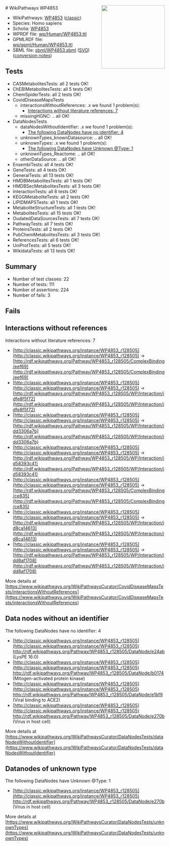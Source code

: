 <img style="float: right; width: 200px" src="https://upload.wikimedia.org/wikipedia/commons/thumb/8/83/Wplogo_with_text_500.png/640px-Wplogo_with_text_500.png" />
# WikiPathways WP4853

* WikiPathways: [WP4853](https://wikipathways.org/pathways/WP4853) ([classic](https://classic.wikipathways.org/instance/WP4853))
* Species: Homo sapiens
* Scholia: [WP4853](https://scholia.toolforge.org/wikipathways/WP4853)
* WPRDF file: [wp/Human/WP4853.ttl](../wp/Human/WP4853.ttl)
* GPMLRDF file: [wp/gpml/Human/WP4853.ttl](../wp/gpml/Human/WP4853.ttl)
* SBML file: [sbml/WP4853.sbml](../sbml/WP4853.sbml) ([SVG](../sbml/WP4853.svg)) ([conversion notes](../sbml/WP4853.txt))

## Tests
* CASMetabolitesTests: all 2 tests OK!
* ChEBIMetabolitesTests: all 5 tests OK!
* ChemSpiderTests: all 2 tests OK!
* CovidDiseaseMapsTests
    * interactionsWithoutReferences: .x we found 1 problem(s):
        * [Interactions without literature references: 7](#2e295935)
    * missingHGNC: .. all OK!
* DataNodesTests
    * dataNodesWithoutIdentifier: .x we found 1 problem(s):
        * [The following DataNodes have no identifier: 4](#d2d32fa3)
    * unknownTypes_knownDatasource: .. all OK!
    * unknownTypes: .x we found 1 problem(s):
        * [The following DataNodes have Unknown @Type: 1](#839973df)
    * unknownTypes_Reactome: .. all OK!
    * otherDataSource: .. all OK!
* EnsemblTests: all 4 tests OK!
* GeneTests: all 4 tests OK!
* GeneralTests: all 13 tests OK!
* HMDBMetabolitesTests: all 1 tests OK!
* HMDBSecMetabolitesTests: all 3 tests OK!
* InteractionTests: all 8 tests OK!
* KEGGMetaboliteTests: all 2 tests OK!
* LIPIDMAPSTests: all 1 tests OK!
* MetaboliteStructureTests: all 1 tests OK!
* MetabolitesTests: all 15 tests OK!
* OudatedDataSourcesTests: all 7 tests OK!
* PathwayTests: all 7 tests OK!
* ProteinsTests: all 2 tests OK!
* PubChemMetabolitesTests: all 3 tests OK!
* ReferencesTests: all 6 tests OK!
* UniProtTests: all 5 tests OK!
* WikidataTests: all 13 tests OK!


## Summary

* Number of test classes: 22
* Number of tests: 111
* Number of assertions: 224
* Number of fails: 3

## Fails

<a name="2e295935" />

## Interactions without references

Interactions without literature references: 7

* [http://classic.wikipathways.org/instance/WP4853_r128505](http://classic.wikipathways.org/instance/WP4853_r128505) -> [http://rdf.wikipathways.org/Pathway/WP4853_r128505/ComplexBinding/eef69](http://rdf.wikipathways.org/Pathway/WP4853_r128505/ComplexBinding/eef69)
* [http://classic.wikipathways.org/instance/WP4853_r128505](http://classic.wikipathways.org/instance/WP4853_r128505) -> [http://rdf.wikipathways.org/Pathway/WP4853_r128505/WP/Interaction/idfe8f5f72](http://rdf.wikipathways.org/Pathway/WP4853_r128505/WP/Interaction/idfe8f5f72)
* [http://classic.wikipathways.org/instance/WP4853_r128505](http://classic.wikipathways.org/instance/WP4853_r128505) -> [http://rdf.wikipathways.org/Pathway/WP4853_r128505/WP/Interaction/idd3306a7b](http://rdf.wikipathways.org/Pathway/WP4853_r128505/WP/Interaction/idd3306a7b)
* [http://classic.wikipathways.org/instance/WP4853_r128505](http://classic.wikipathways.org/instance/WP4853_r128505) -> [http://rdf.wikipathways.org/Pathway/WP4853_r128505/WP/Interaction/id58393c41](http://rdf.wikipathways.org/Pathway/WP4853_r128505/WP/Interaction/id58393c41)
* [http://classic.wikipathways.org/instance/WP4853_r128505](http://classic.wikipathways.org/instance/WP4853_r128505) -> [http://rdf.wikipathways.org/Pathway/WP4853_r128505/ComplexBinding/ce835](http://rdf.wikipathways.org/Pathway/WP4853_r128505/ComplexBinding/ce835)
* [http://classic.wikipathways.org/instance/WP4853_r128505](http://classic.wikipathways.org/instance/WP4853_r128505) -> [http://rdf.wikipathways.org/Pathway/WP4853_r128505/WP/Interaction/id8ca14613](http://rdf.wikipathways.org/Pathway/WP4853_r128505/WP/Interaction/id8ca14613)
* [http://classic.wikipathways.org/instance/WP4853_r128505](http://classic.wikipathways.org/instance/WP4853_r128505) -> [http://rdf.wikipathways.org/Pathway/WP4853_r128505/WP/Interaction/idd8af1708](http://rdf.wikipathways.org/Pathway/WP4853_r128505/WP/Interaction/idd8af1708)


More details at [https://www.wikipathways.org/WikiPathwaysCurator/CovidDiseaseMapsTests/interactionsWithoutReferences](https://www.wikipathways.org/WikiPathwaysCurator/CovidDiseaseMapsTests/interactionsWithoutReferences)

<a name="d2d32fa3" />

## Data nodes without an identifier

The following DataNodes have no identifier: 4

* [http://classic.wikipathways.org/instance/WP4853_r128505](http://classic.wikipathways.org/instance/WP4853_r128505) http://rdf.wikipathways.org/Pathway/WP4853_r128505/DataNode/e24ab (LysPE 16:0)
* [http://classic.wikipathways.org/instance/WP4853_r128505](http://classic.wikipathways.org/instance/WP4853_r128505) http://rdf.wikipathways.org/Pathway/WP4853_r128505/DataNode/b0174 (Mitogen-activated protein kinase)
* [http://classic.wikipathways.org/instance/WP4853_r128505](http://classic.wikipathways.org/instance/WP4853_r128505) http://rdf.wikipathways.org/Pathway/WP4853_r128505/DataNode/e1bf9 (Viral binding to ACE2)
* [http://classic.wikipathways.org/instance/WP4853_r128505](http://classic.wikipathways.org/instance/WP4853_r128505) http://rdf.wikipathways.org/Pathway/WP4853_r128505/DataNode/e270b (Virus in host cell)


More details at [https://www.wikipathways.org/WikiPathwaysCurator/DataNodesTests/dataNodesWithoutIdentifier](https://www.wikipathways.org/WikiPathwaysCurator/DataNodesTests/dataNodesWithoutIdentifier)

<a name="839973df" />

## Datanodes of unknown type

The following DataNodes have Unknown @Type: 1

* [http://classic.wikipathways.org/instance/WP4853_r128505](http://classic.wikipathways.org/instance/WP4853_r128505) http://rdf.wikipathways.org/Pathway/WP4853_r128505/DataNode/e270b (Virus in host cell)


More details at [https://www.wikipathways.org/WikiPathwaysCurator/DataNodesTests/unknownTypes](https://www.wikipathways.org/WikiPathwaysCurator/DataNodesTests/unknownTypes)

